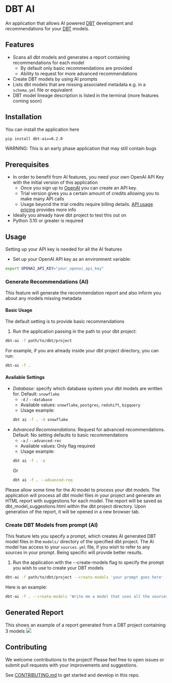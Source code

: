 # DBT AI

An application that allows AI powered [DBT](https://www.getdbt.com/) development and recommendations for your [DBT](https://www.getdbt.com/) models.

## Features
 - Scans all dbt models and generates a report containing recommendations for each model
   - By default only basic recommendations are provided
   - Ability to request for more advanced recommendations
 - Create DBT models by using AI prompts
 - Lists dbt models that are missing associated metadata e.g. in a `schema.yml` file or equivalent
 - DBT model lineage description is listed in the terminal (more features coming soon)

## Installation
You can install the application here
```bash
pip install dbt-ai==0.2.0
```

WARNING: This is an early phase application that may still contain bugs

## Prerequisites
 - In order to benefit from AI features, you need your own OpenAI API Key with the initial version of this application
    - Once you sign up to [OpenAI](https://openai.com/product) you can create an API key. 
    - Trial version gives you a certain amount of credits allowing you to make many API calls
    - Usage beyond the trial credits require billing details. [API usage pricing](https://openai.com/pricing) provides more info
 - Ideally you already have dbt project to test this out on
 - Python 3.10 or greater is required


## Usage
Setting up your API key is needed for all the AI features
 - Set up your OpenAI API key as an environment variable:
```bash
export OPENAI_API_KEY="your_openai_api_key"
```

### Generate Recommendations (AI)
This feature will generate the recommendation report and also inform you about any models missing metadata

#### Basic Usage
The default setting is to provide basic recommendations
  1. Run the application passing in the path to your dbt project:
```bash
dbt-ai -f path/to/dbt/project
```

For example, if you are already inside your dbt project directory, you can run:
```bash
dbt-ai -f .
```

#### Available Settings

   - *Database:* specify which database system your dbt models are written for. Default: `snowflake`
      - `-d` / `--database`
      - Available values: `snowflake`, `postgres`, `redshift`, `bigquery`
      - Usage example: 
      ```bash
      dbt ai -f . -d snowflake
      ```
   - *Advanced Recommendations:* Request for advanced recommendations. Default: No setting defaults to basic recommendations
      - `-a` / `--advanced-rec`
      - Available values: Only flag required
      - Usage example: 
      ```bash
      dbt ai -f . -a 
      ```
      Or
      ```bash
      dbt ai -f . --advanced-req
      ```

Please allow some time for the AI model to process your dbt models. The application will process all dbt model files in your project and generate an HTML report with suggestions for each model. The report will be saved as dbt_model_suggestions.html within the dbt project directory. Upon generation of the report, it will be opened in a new browser tab.

### Create DBT Models from prompt (AI)
This feature lets you specify a prompt, which creates AI generated DBT model files in the `models/` directory of the specified dbt project. The AI model has access to your `sources.yml` file, if you wish to refer to any sources in your prompt. Being specific will provide better results.
 1. Run the application with the --create-models flag to specify the prompt you wish to use to create your DBT models
 ```bash
dbt-ai -f path/to/dbt/project --create-models 'your prompt goes here'
 ```

Here is an example:
```bash
dbt-ai -f . --create-models 'Write me a model that uses all the sources available in sources.yml and joins them together using the id column'
```

## Generated Report
This shows an example of a report generated from a DBT project containing 3 models
![](images/generated_report_1.png?raw=true)

## Contributing
We welcome contributions to the project! Please feel free to open issues or submit pull requests with your improvements and suggestions.

See [CONTRIBUTING.md](CONTRIBUTING.md) to get started and develop in this repo.
